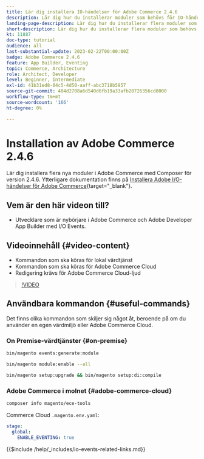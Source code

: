 ```yaml
---
title: Lär dig installera IO-händelser för Adobe Commerce 2.4.6
description: Lär dig hur du installerar moduler som behövs för IO-händelser i Adobe Commerce 2.4.6 för användning i Adobe Developer App Builder
landing-page-description: Lär dig hur du installerar flera moduler som behövs för Adobe Commerce 2.4.6.
short-description: Lär dig hur du installerar flera moduler som behövs för Adobe Commerce 2.4.6.
kt: 11887
doc-type: tutorial
audience: all
last-substantial-update: 2023-02-22T00:00:00Z
badge: Adobe Commerce 2.4.6
feature: App Builder, Eventing
topic: Commerce, Architecture
role: Architect, Developer
level: Beginner, Intermediate
exl-id: 41b31ed8-04c5-4d50-aaff-abc3718b5957
source-git-commit: 404d2708a6d540d6fb19a33afb20726356cd8000
workflow-type: tm+mt
source-wordcount: '166'
ht-degree: 0%

---
```


# Installation av Adobe Commerce 2.4.6

Lär dig installera flera nya moduler i Adobe Commerce med Composer för version 2.4.6. Ytterligare dokumentation finns på [Installera Adobe I/O-händelser för Adobe Commerce](https://developer.adobe.com/commerce/events/get-started/installation/){target="_blank"}.

## Vem är den här videon till?

* Utvecklare som är nybörjare i Adobe Commerce och Adobe Developer App Builder med I/O Events.

## Videoinnehåll {#video-content}

* Kommandon som ska köras för lokal värdtjänst
* Kommandon som ska köras för Adobe Commerce Cloud
* Redigering krävs för Adobe Commerce Cloud-ljud

>[!VIDEO](https://video.tv.adobe.com/v/3430642?quality=12&learn=on&captions=swe)

## Användbara kommandon {#useful-commands}

Det finns olika kommandon som skiljer sig något åt, beroende på om du använder en egen värdmiljö eller Adobe Commerce Cloud.

### On Premise-värdtjänster {#on-premise}

```bash
bin/magento events:generate:module

bin/magento module:enable --all

bin/magento setup:upgrade && bin/magento setup:di:compile
```

### Adobe Commerce i molnet {#adobe-commerce-cloud}

```bash
composer info magento/ece-tools
```

Commerce Cloud `.magento.env.yaml`:

```yaml
stage:
  global:
    ENABLE_EVENTING: true
```

{{$include /help/_includes/io-events-related-links.md}}
